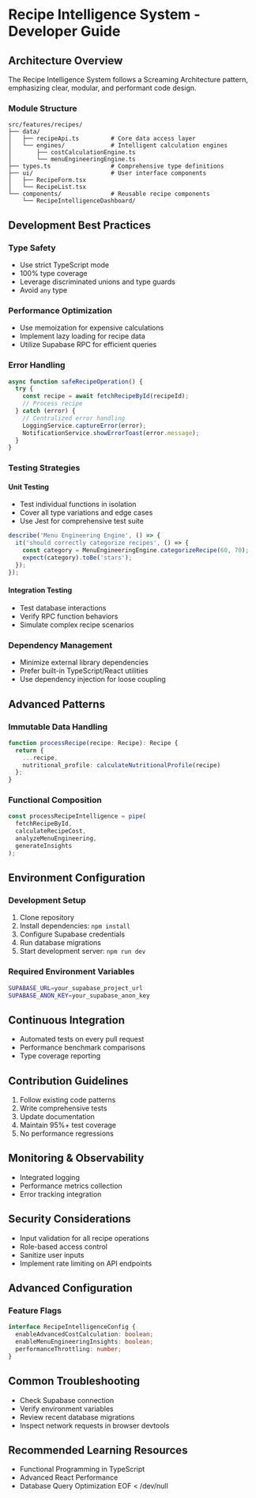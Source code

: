 # Recipe Intelligence System - Developer Guide

## Architecture Overview
The Recipe Intelligence System follows a Screaming Architecture pattern, emphasizing clear, modular, and performant code design.

### Module Structure
```
src/features/recipes/
├── data/
│   ├── recipeApi.ts         # Core data access layer
│   └── engines/             # Intelligent calculation engines
│       ├── costCalculationEngine.ts
│       └── menuEngineeringEngine.ts
├── types.ts                 # Comprehensive type definitions
├── ui/                      # User interface components
│   ├── RecipeForm.tsx
│   └── RecipeList.tsx
└── components/              # Reusable recipe components
    └── RecipeIntelligenceDashboard/
```

## Development Best Practices

### Type Safety
- Use strict TypeScript mode
- 100% type coverage
- Leverage discriminated unions and type guards
- Avoid `any` type

### Performance Optimization
- Use memoization for expensive calculations
- Implement lazy loading for recipe data
- Utilize Supabase RPC for efficient queries

### Error Handling
```typescript
async function safeRecipeOperation() {
  try {
    const recipe = await fetchRecipeById(recipeId);
    // Process recipe
  } catch (error) {
    // Centralized error handling
    LoggingService.captureError(error);
    NotificationService.showErrorToast(error.message);
  }
}
```

### Testing Strategies

#### Unit Testing
- Test individual functions in isolation
- Cover all type variations and edge cases
- Use Jest for comprehensive test suite

```typescript
describe('Menu Engineering Engine', () => {
  it('should correctly categorize recipes', () => {
    const category = MenuEngineeringEngine.categorizeRecipe(60, 70);
    expect(category).toBe('stars');
  });
});
```

#### Integration Testing
- Test database interactions
- Verify RPC function behaviors
- Simulate complex recipe scenarios

### Dependency Management
- Minimize external library dependencies
- Prefer built-in TypeScript/React utilities
- Use dependency injection for loose coupling

## Advanced Patterns

### Immutable Data Handling
```typescript
function processRecipe(recipe: Recipe): Recipe {
  return {
    ...recipe,
    nutritional_profile: calculateNutritionalProfile(recipe)
  };
}
```

### Functional Composition
```typescript
const processRecipeIntelligence = pipe(
  fetchRecipeById,
  calculateRecipeCost,
  analyzeMenuEngineering,
  generateInsights
);
```

## Environment Configuration

### Development Setup
1. Clone repository
2. Install dependencies: `npm install`
3. Configure Supabase credentials
4. Run database migrations
5. Start development server: `npm run dev`

### Required Environment Variables
```bash
SUPABASE_URL=your_supabase_project_url
SUPABASE_ANON_KEY=your_supabase_anon_key
```

## Continuous Integration
- Automated tests on every pull request
- Performance benchmark comparisons
- Type coverage reporting

## Contribution Guidelines
1. Follow existing code patterns
2. Write comprehensive tests
3. Update documentation
4. Maintain 95%+ test coverage
5. No performance regressions

## Monitoring & Observability
- Integrated logging
- Performance metrics collection
- Error tracking integration

## Security Considerations
- Input validation for all recipe operations
- Role-based access control
- Sanitize user inputs
- Implement rate limiting on API endpoints

## Advanced Configuration

### Feature Flags
```typescript
interface RecipeIntelligenceConfig {
  enableAdvancedCostCalculation: boolean;
  enableMenuEngineeringInsights: boolean;
  performanceThrottling: number;
}
```

## Common Troubleshooting
- Check Supabase connection
- Verify environment variables
- Review recent database migrations
- Inspect network requests in browser devtools

## Recommended Learning Resources
- Functional Programming in TypeScript
- Advanced React Performance
- Database Query Optimization
EOF < /dev/null
